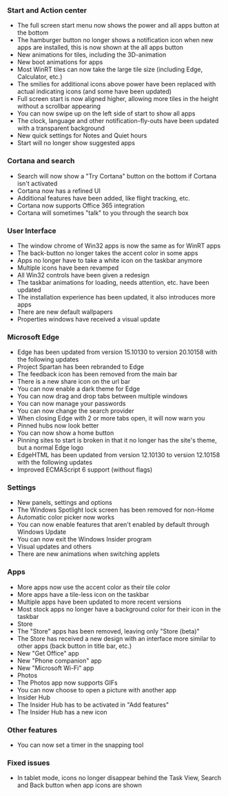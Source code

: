 ### Start and Action center
- The full screen start menu now shows the power and all apps button at the bottom
- The hamburger button no longer shows a notification icon when new apps are installed, this is now shown at the all apps button
- New animations for tiles, including the 3D-animation
- New boot animations for apps
- Most WinRT tiles can now take the large tile size (including Edge, Calculator, etc.)
- The smilies for additional icons above power have been replaced with actual indicating icons (and some have been updated)
- Full screen start is now aligned higher, allowing more tiles in the height without a scrollbar appearing
- You can now swipe up on the left side of start to show all apps
- The clock, language and other notification-fly-outs have been updated with a transparent background
- New quick settings for Notes and Quiet hours
- Start will no longer show suggested apps

### Cortana and search
- Search will now show a "Try Cortana" button on the bottom if Cortana isn't activated
- Cortana now has a refined UI
- Additional features have been added, like flight tracking, etc.
- Cortana now supports Office 365 integration
- Cortana will sometimes "talk" to you through the search box

### User Interface
- The window chrome of Win32 apps is now the same as for WinRT apps
- The back-button no longer takes the accent color in some apps
- Apps no longer have to take a white icon on the taskbar anymore
- Multiple icons have been revamped
- All Win32 controls have been given a redesign
- The taskbar animations for loading, needs attention, etc. have been updated
- The installation experience has been updated, it also introduces more apps
- There are new default wallpapers
- Properties windows have received a visual update

### Microsoft Edge
- Edge has been updated from version 15.10130 to version 20.10158 with the following updates
 - Project Spartan has been rebranded to Edge
 - The feedback icon has been removed from the main bar
 - There is a new share icon on the url bar
 - You can now enable a dark theme for Edge
 - You can now drag and drop tabs between multiple windows
 - You can now manage your passwords
 - You can now change the search provider
 - When closing Edge with 2 or more tabs open, it will now warn you
 - Pinned hubs now look better
 - You can now show a home button
 - Pinning sites to start is broken in that it no longer has the site's theme, but a normal Edge logo
- EdgeHTML has been updated from version 12.10130 to version 12.10158 with the following updates
 - Improved ECMAScript 6 support (without flags)

### Settings
- New panels, settings and options
 - The Windows Spotlight lock screen has been removed for non-Home
 - Automatic color picker now works
 - You can now enable features that aren't enabled by default through Windows Update
 - You can now exit the Windows Insider program
- Visual updates and others
 - There are new animations when switching applets

### Apps
- More apps now use the accent color as their tile color
- More apps have a tile-less icon on the taskbar
- Multiple apps have been updated to more recent versions
- Most stock apps no longer have a background color for their icon in the taskbar
- Store
 - The "Store" apps has been removed, leaving only "Store (beta)"
 - The Store has received a new design with an interface more similar to other apps (back button in title bar, etc.)
- New "Get Office" app
- New "Phone companion" app
- New "Microsoft Wi-Fi" app
- Photos
 - The Photos app now supports GIFs
 - You can now choose to open a picture with another app
- Insider Hub
 - The Insider Hub has to be activated in "Add features"
 - The Insider Hub has a new icon

### Other features
- You can now set a timer in the snapping tool

### Fixed issues
- In tablet mode, icons no longer disappear behind the Task View, Search and Back button when app icons are shown